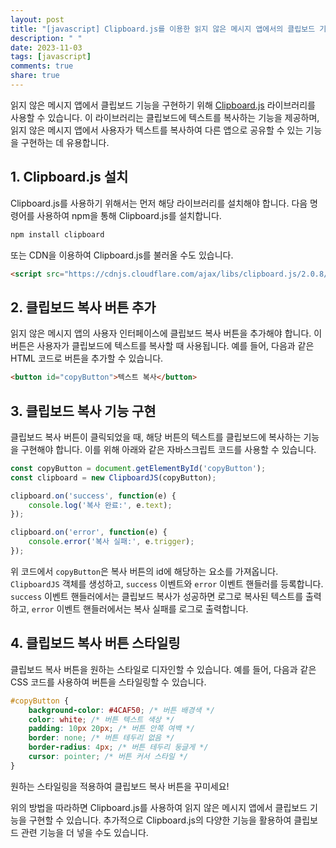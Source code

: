 ```yaml
---
layout: post
title: "[javascript] Clipboard.js를 이용한 읽지 않은 메시지 앱에서의 클립보드 기능 구현 방법"
description: " "
date: 2023-11-03
tags: [javascript]
comments: true
share: true
---
```


읽지 않은 메시지 앱에서 클립보드 기능을 구현하기 위해 [Clipboard.js](https://clipboardjs.com/) 라이브러리를 사용할 수 있습니다. 이 라이브러리는 클립보드에 텍스트를 복사하는 기능을 제공하며, 읽지 않은 메시지 앱에서 사용자가 텍스트를 복사하여 다른 앱으로 공유할 수 있는 기능을 구현하는 데 유용합니다.

## 1. Clipboard.js 설치

Clipboard.js를 사용하기 위해서는 먼저 해당 라이브러리를 설치해야 합니다. 다음 명령어를 사용하여 npm을 통해 Clipboard.js를 설치합니다.

```javascript
npm install clipboard
```

또는 CDN을 이용하여 Clipboard.js를 불러올 수도 있습니다.

```html
<script src="https://cdnjs.cloudflare.com/ajax/libs/clipboard.js/2.0.8/clipboard.min.js"></script>
```

## 2. 클립보드 복사 버튼 추가

읽지 않은 메시지 앱의 사용자 인터페이스에 클립보드 복사 버튼을 추가해야 합니다. 이 버튼은 사용자가 클립보드에 텍스트를 복사할 때 사용됩니다. 예를 들어, 다음과 같은 HTML 코드로 버튼을 추가할 수 있습니다.

```html
<button id="copyButton">텍스트 복사</button>
```

## 3. 클립보드 복사 기능 구현

클립보드 복사 버튼이 클릭되었을 때, 해당 버튼의 텍스트를 클립보드에 복사하는 기능을 구현해야 합니다. 이를 위해 아래와 같은 자바스크립트 코드를 사용할 수 있습니다.

```javascript
const copyButton = document.getElementById('copyButton');
const clipboard = new ClipboardJS(copyButton);

clipboard.on('success', function(e) {
    console.log('복사 완료:', e.text);
});

clipboard.on('error', function(e) {
    console.error('복사 실패:', e.trigger);
});
```

위 코드에서 `copyButton`은 복사 버튼의 id에 해당하는 요소를 가져옵니다. `ClipboardJS` 객체를 생성하고, `success` 이벤트와 `error` 이벤트 핸들러를 등록합니다. `success` 이벤트 핸들러에서는 클립보드 복사가 성공하면 로그로 복사된 텍스트를 출력하고, `error` 이벤트 핸들러에서는 복사 실패를 로그로 출력합니다.

## 4. 클립보드 복사 버튼 스타일링

클립보드 복사 버튼을 원하는 스타일로 디자인할 수 있습니다. 예를 들어, 다음과 같은 CSS 코드를 사용하여 버튼을 스타일링할 수 있습니다.

```css
#copyButton {
    background-color: #4CAF50; /* 버튼 배경색 */
    color: white; /* 버튼 텍스트 색상 */
    padding: 10px 20px; /* 버튼 안쪽 여백 */
    border: none; /* 버튼 테두리 없음 */
    border-radius: 4px; /* 버튼 테두리 둥글게 */
    cursor: pointer; /* 버튼 커서 스타일 */
}
```

원하는 스타일링을 적용하여 클립보드 복사 버튼을 꾸미세요!

위의 방법을 따라하면 Clipboard.js를 사용하여 읽지 않은 메시지 앱에서 클립보드 기능을 구현할 수 있습니다. 추가적으로 Clipboard.js의 다양한 기능을 활용하여 클립보드 관련 기능을 더 넣을 수도 있습니다.